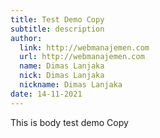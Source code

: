 ```yaml
---
title: Test Demo Copy
subtitle: description
author:
  link: http://webmanajemen.com
  url: http://webmanajemen.com
  name: Dimas Lanjaka
  nick: Dimas Lanjaka
  nickname: Dimas Lanjaka
date: 14-11-2021
---
```


This is body test demo Copy